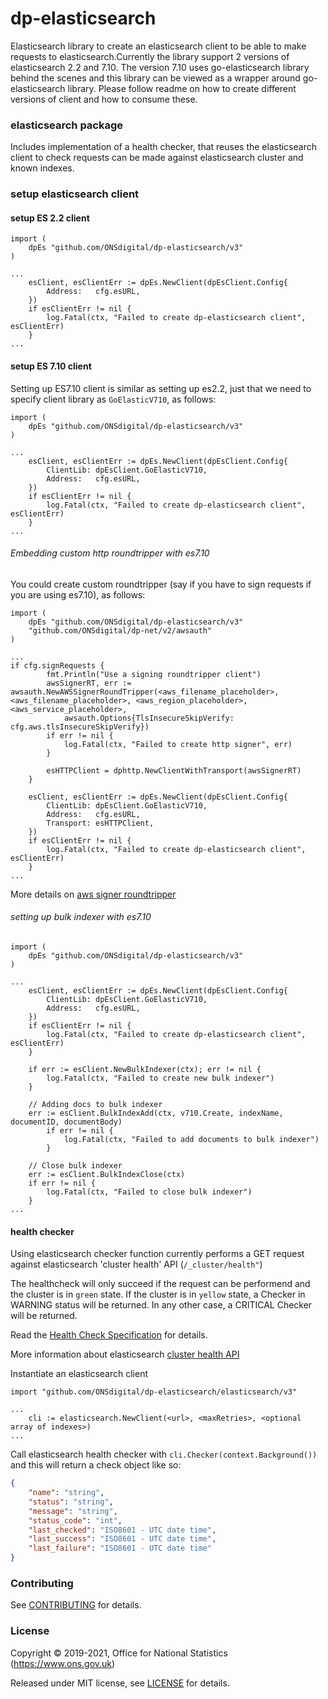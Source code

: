 dp-elasticsearch
================

Elasticsearch library to create an elasticsearch client to be able to make requests to elasticsearch.Currently the library support 2 versions of elasticsearch 2.2 and 7.10. The version 7.10 uses go-elasticsearch library behind the scenes and this library can be viewed as a wrapper around go-elasticsearch library.  Please follow readme on how to create different versions of client and how to consume these.  

### elasticsearch package

Includes implementation of a health checker, that reuses the elasticsearch client to check requests can be made against elasticsearch cluster and known indexes.

### setup elasticsearch client

#### setup ES 2.2 client

```
import (
    dpEs "github.com/ONSdigital/dp-elasticsearch/v3"
)

...
	esClient, esClientErr := dpEs.NewClient(dpEsClient.Config{
		Address:   cfg.esURL,
	})
	if esClientErr != nil {
		log.Fatal(ctx, "Failed to create dp-elasticsearch client", esClientErr)
	}
...
```
#### setup ES 7.10 client

Setting up ES7.10 client is similar as setting up es2.2, just that we need to specify client library as ```GoElasticV710```, as follows:
```
import (
    dpEs "github.com/ONSdigital/dp-elasticsearch/v3"
)

...
	esClient, esClientErr := dpEs.NewClient(dpEsClient.Config{
		ClientLib: dpEsClient.GoElasticV710,
		Address:   cfg.esURL,
	})
	if esClientErr != nil {
		log.Fatal(ctx, "Failed to create dp-elasticsearch client", esClientErr)
	}
...
```

###### Embedding custom http roundtripper with es7.10

You could create custom roundtripper (say if you have to sign requests if you are using es7.10), as follows:
```
import (
    dpEs "github.com/ONSdigital/dp-elasticsearch/v3"
    "github.com/ONSdigital/dp-net/v2/awsauth"
)

...
if cfg.signRequests {
		fmt.Println("Use a signing roundtripper client")
		awsSignerRT, err := awsauth.NewAWSSignerRoundTripper(<aws_filename_placeholder>, <aws_filename_placeholder>, <aws_region_placeholder>, <aws_service_placeholder>,
			awsauth.Options{TlsInsecureSkipVerify: cfg.aws.tlsInsecureSkipVerify})
		if err != nil {
			log.Fatal(ctx, "Failed to create http signer", err)
		}

		esHTTPClient = dphttp.NewClientWithTransport(awsSignerRT)
	}
	
	esClient, esClientErr := dpEs.NewClient(dpEsClient.Config{
		ClientLib: dpEsClient.GoElasticV710,
		Address:   cfg.esURL,
		Transport: esHTTPClient,
	})
	if esClientErr != nil {
		log.Fatal(ctx, "Failed to create dp-elasticsearch client", esClientErr)
	}
...
```
More details on [aws signer roundtripper](https://github.com/ONSdigital/dp-net/tree/main/awsauth#round-tripper)
###### setting up bulk indexer with es7.10

```
import (
    dpEs "github.com/ONSdigital/dp-elasticsearch/v3"
)

...
	esClient, esClientErr := dpEs.NewClient(dpEsClient.Config{
		ClientLib: dpEsClient.GoElasticV710,
		Address:   cfg.esURL,
	})
	if esClientErr != nil {
		log.Fatal(ctx, "Failed to create dp-elasticsearch client", esClientErr)
	}
	
	if err := esClient.NewBulkIndexer(ctx); err != nil {
		log.Fatal(ctx, "Failed to create new bulk indexer")
	}
	
	// Adding docs to bulk indexer
	err := esClient.BulkIndexAdd(ctx, v710.Create, indexName, documentID, documentBody)
		if err != nil {
			log.Fatal(ctx, "Failed to add documents to bulk indexer")
		}
		
	// Close bulk indexer	
	err := esClient.BulkIndexClose(ctx)
	if err != nil {
	    log.Fatal(ctx, "Failed to close bulk indexer")
	}	
...
```

#### health checker

Using elasticsearch checker function currently performs a GET request against elasticsearch 'cluster health' API (`/_cluster/health"`)

The healthcheck will only succeed if the request can be performend and the cluster is in `green` state.
If the cluster is in `yellow` state, a Checker in WARNING status will be returned. In any other case, a CRITICAL Checker will be returned.

Read the [Health Check Specification](https://github.com/ONSdigital/dp/blob/master/standards/HEALTH_CHECK_SPECIFICATION.md) for details.

More information about elasticsearch [cluster health API](https://www.elastic.co/guide/en/elasticsearch/reference/current/cluster-health.html)

Instantiate an elasticsearch client
```
import "github.com/ONSdigital/dp-elasticsearch/elasticsearch/v3"

...
    cli := elasticsearch.NewClient(<url>, <maxRetries>, <optional array of indexes>)
...
```

Call elasticsearch health checker with `cli.Checker(context.Background())` and this will return a check object like so:

```json
{
    "name": "string",
    "status": "string",
    "message": "string",
    "status_code": "int",
    "last_checked": "ISO8601 - UTC date time",
    "last_success": "ISO8601 - UTC date time",
    "last_failure": "ISO8601 - UTC date time"
}
```
### Contributing

See [CONTRIBUTING](CONTRIBUTING.md) for details.

### License

Copyright © 2019-2021, Office for National Statistics (https://www.ons.gov.uk)

Released under MIT license, see [LICENSE](LICENSE.md) for details.

